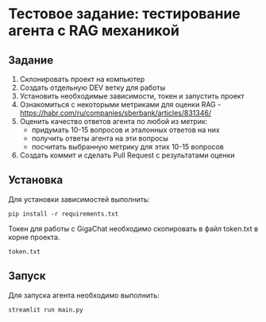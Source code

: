 # Тестовое задание: тестирование агента с RAG механикой

## Задание

1. Склонировать проект на компьютер
2. Создать отдельную DEV ветку для работы
3. Установить необходимые зависимости, токен и запустить проект
5. Ознакомиться с некоторыми метриками для оценки RAG - https://habr.com/ru/companies/sberbank/articles/831346/
6. Оценить качество ответов агента по любой из метрик:
   - придумать 10-15 вопросов и эталонных ответов на них
   - получить ответы агента на эти вопросы
   - посчитать выбранную метрику для этих 10-15 вопросов
7. Создать коммит и сделать Pull Request с результатами оценки

## Установка

Для установки зависимостей выполнить:
```commandline
pip install -r requirements.txt
```

Токен для работы с GigaChat необходимо скопировать в файл token.txt в корне проекта.
```commandline
token.txt
```

## Запуск

Для запуска агента необходимо выполнить:
```commandline
streamlit run main.py
```